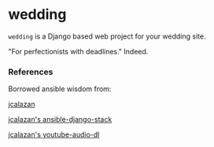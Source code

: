 # wedding

`wedding` is a Django based web project for your wedding site.

"For perfectionists with deadlines." Indeed.


### References

Borrowed ansible wisdom from:

[jcalazan](https://www.calazan.com/ansible-playbook-for-a-django-stack-nginx-gunicorn-postgresql-memcached-virtualenv-supervisor/)

[jcalazan's ansible-django-stack](https://github.com/jcalazan/ansible-django-stack)

[jcalazan's youtube-audio-dl](https://github.com/jcalazan/youtube-audio-dl)
